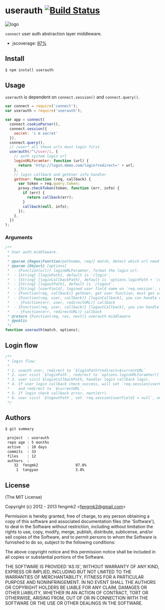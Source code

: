 userauth [![Build Status](https://secure.travis-ci.org/fengmk2/userauth.png)](http://travis-ci.org/fengmk2/userauth)
=======

![logo](https://raw.github.com/fengmk2/userauth/master/logo.png)

`connect` user auth abstraction layer middleware.

* jscoverage: [97%](http://fengmk2.github.com/coverage/userauth.html)

## Install

```bash
$ npm install userauth
```

## Usage

`userauth` is dependent on `connect.session()` and `connect.query()`.

```js
var connect = require('connect');
var userauth = require('userauth');

var app = connect(
  connect.cookieParser(),
  connect.session({
    secret: 'i m secret'
  }),
  connect.query(),
  // /user* all these urls must login first
  userauth(/^\/user/i, {
    // auth system login url
    loginURLForamter: function (url) {
      return 'http://login.demo.com/login?redirect=' + url;
    },
    // login callback and getUser info handler
    getUser: function (req, callback) {
      var token = req.query.token;
      proxy.checkToken(token, function (err, info) {
        if (err) {
          return callback(err);
        }
        callback(null, info);
      });
    },
  })
);
```

### Arguments

```js
/**
 * User auth middleware.
 *
 * @param {Regex|Function(pathname, req)} match, detect which url need to check user auth.
 * @param {Object} [options]
 *  - {Function(url)} loginURLForamter, format the login url.
 *  - {String} [loginPath], default is '/login'.
 *  - {String} [loginCallbackPath], default is `options.loginPath + '/callback'`.
 *  - {String} [logoutPath], default is '/logout'.
 *  - {String} [userField], logined user field name on `req.session`, default is 'user', `req.session.user`.
 *  - {Function(req, callback)} getUser, get user function, must get user info with `req`.
 *  - {Function(req, user, callback)} [loginCallback], you can handle user login logic here.
 *   - {Function(err, user, redirectURL)} callback
 *  - {Function(req, user, callback)} [logoutCallback], you can handle user logout logic here.
 *   - {Function(err, redirectURL)} callback
 * @return {Function(req, res, next)} userauth middleware
 * @public
 */
function userauth(match, options);
```

## Login flow

```js
/**
 * login flow:
 *
 * 1. unauth user, redirect to `$loginPath?redirect=$currentURL`
 * 2. user visit `$loginPath`, redirect to `options.loginURLForamter()` return login url.
 * 3. user visit $loginCallbackPath, handler login callback logic.
 * 4. If user login callback check success, will set `req.session[userField]`, 
 *    and redirect to `$currentURL`.
 * 5. If login check callback error, next(err).
 * 6. user visit `$logoutPath`, set `req.session[userField] = null`, and redirect back.
 */
```

## Authors

```bash
$ git summary 

 project  : userauth
 repo age : 5 months
 active   : 10 days
 commits  : 33
 files    : 12
 authors  : 
    32  fengmk2                 97.0%
     1  tangyao                 3.0%
```

## License 

(The MIT License)

Copyright (c) 2012 - 2013 fengmk2 &lt;fengmk2@gmail.com&gt;

Permission is hereby granted, free of charge, to any person obtaining
a copy of this software and associated documentation files (the
'Software'), to deal in the Software without restriction, including
without limitation the rights to use, copy, modify, merge, publish,
distribute, sublicense, and/or sell copies of the Software, and to
permit persons to whom the Software is furnished to do so, subject to
the following conditions:

The above copyright notice and this permission notice shall be
included in all copies or substantial portions of the Software.

THE SOFTWARE IS PROVIDED 'AS IS', WITHOUT WARRANTY OF ANY KIND,
EXPRESS OR IMPLIED, INCLUDING BUT NOT LIMITED TO THE WARRANTIES OF
MERCHANTABILITY, FITNESS FOR A PARTICULAR PURPOSE AND NONINFRINGEMENT.
IN NO EVENT SHALL THE AUTHORS OR COPYRIGHT HOLDERS BE LIABLE FOR ANY
CLAIM, DAMAGES OR OTHER LIABILITY, WHETHER IN AN ACTION OF CONTRACT,
TORT OR OTHERWISE, ARISING FROM, OUT OF OR IN CONNECTION WITH THE
SOFTWARE OR THE USE OR OTHER DEALINGS IN THE SOFTWARE.